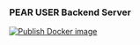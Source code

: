 ### PEAR USER Backend Server
[![Publish Docker image](https://github.com/dsm-pear/user_backend_v2/actions/workflows/docker.yml/badge.svg)](https://github.com/dsm-pear/user_backend_v2/actions/workflows/docker.yml)
